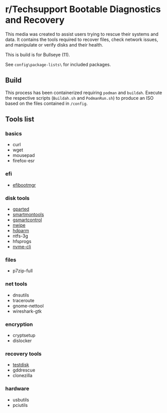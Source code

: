 # r/Techsupport Bootable Diagnostics and Recovery

This media was created to assist users trying to rescue their systems and data. It contains the tools required to recover files, check network issues, and manipulate or verify disks and their health.

This is build is for Bullseye (11).

See `config\package-lists\` for included packages.

## Build
This process has been containerized requiring `podman` and `buildah`. Execute the respective scripts (`Buildah.sh` and `PodmanRun.sh`) to produce an ISO based on the files contained in `/config`.

## Tools list
### basics
* curl
* wget
* mousepad
* firefox-esr

### efi
* [efibootmgr](https://wiki.archlinux.org/title/EFISTUB#efibootmgr)

### disk tools
* [gparted](https://rtech.support/books/troubleshooting-with-a-live-session/page/manipulating-partitions-and-disks-with-gparted)
* [smartmontools](https://rtech.support/books/software-we-recommend/page/verifying-disk-health#bkmrk-smartmontools)
* [gsmartcontrol](https://rtech.support/books/troubleshooting-with-a-live-session/page/checking-the-health-of-disks)
* [nwipe](https://rtech.support/books/troubleshooting-with-a-live-session/page/wiping-disks#bkmrk-hdd)
* [hdparm](https://ata.wiki.kernel.org/index.php/ATA_Secure_Erase)
* ntfs-3g
* hfsprogs
* [nvme-cli](https://rtech.support/books/troubleshooting-with-a-live-session/page/wiping-disks#bkmrk-nvme-ssd)

### files
* p7zip-full

### net tools
* dnsutils
* traceroute
* gnome-nettool
* wireshark-gtk

### encryption
* cryptsetup
* dislocker

### recovery tools
* [testdisk](https://rtech.support/books/troubleshooting-with-a-live-session/page/data-recovery#bkmrk-testdisk-to-recover-)
* gddrescue
* clonezilla

### hardware
* usbutils
* pciutils
